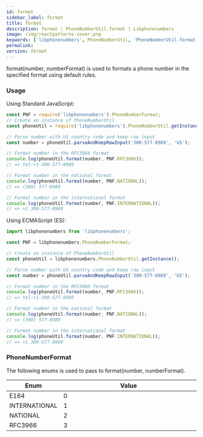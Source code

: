 ```yaml
---
id: format
sidebar_label: format
title: format
description: format | PhoneNumberUtil.format | Libphonenumbers
image: /img/reactpatterns-cover.png
keywords: ['libphonenumbers', PhoneNumberUtil, 'PhoneNumberUtil.format', 'format']
permalink: 
version: format
---
```


format(number, numberFormat) is used to formats a phone number in the specified format using default rules.

### Usage

Using Standard JavaScript:

```js
const PNF = require('libphonenumbers').PhoneNumberFormat;
// Create an instance of PhoneNumberUtil
const phoneUtil = require('libphonenumbers').PhoneNumberUtil.getInstance(); 

// Parse number with US country code and keep raw input
const number = phoneUtil.parseAndKeepRawInput('300-577-8989', 'US');

// Format number in the RFC3966 format
console.log(phoneUtil.format(number, PNF.RFC3966));
// => tel:+1-300-577-8989

// Format number in the national format
console.log(phoneUtil.format(number, PNF.NATIONAL));
// => (300) 577-8989

// Format number in the international format
console.log(phoneUtil.format(number, PNF.INTERNATIONAL));
// => +1 300-577-8989
```

Using ECMAScript (ES):

```js
import libphonenumbers from 'libphonenumbers';

const PNF = libphonenumbers.PhoneNumberFormat;

// Create an instance of PhoneNumberUtil
const phoneUtil = libphonenumbers.PhoneNumberUtil.getInstance();

// Parse number with US country code and keep raw input
const number = phoneUtil.parseAndKeepRawInput('300-577-8989', 'US');

// Format number in the RFC3966 format
console.log(phoneUtil.format(number, PNF.RFC3966));
// => tel:+1-300-577-8989

// Format number in the national format
console.log(phoneUtil.format(number, PNF.NATIONAL));
// => (300) 577-8989

// Format number in the international format
console.log(phoneUtil.format(number, PNF.INTERNATIONAL));
// => +1 300-577-8989
```

### PhoneNumberFormat

The following enums is used to pass to format(number, numberFormat).

<table>
  <tr>
    <th>Enum</th>
    <th width="100%">Value</th>
  </tr>
  <tbody>
    <tr>
      <td>E164</td>
      <td>0</td>
    </tr>
    <tr>
      <td>INTERNATIONAL</td>
      <td>1</td>
    </tr>
    <tr>
      <td>NATIONAL</td>
      <td>2</td>
    </tr>
    <tr>
      <td>RFC3966</td>
      <td>3</td>
    </tr>
  </tbody>
</table>
